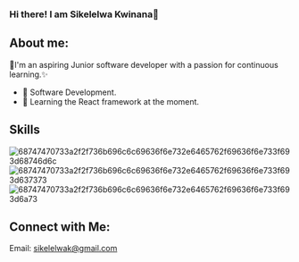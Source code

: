 ### Hi there! I am Sikelelwa Kwinana👋


## About me:
🚀I'm an aspiring Junior software developer with a passion for continuous learning.✨

- 🔭 Software Development.
- 🌱 Learning the React framework at the moment.


  
## Skills
![68747470733a2f2f736b696c6c69636f6e732e6465762f69636f6e733f693d68746d6c](https://github.com/SikelelwaKwinana/SikelelwaKwinana/assets/137270323/c86b6824-8920-4d43-a6e8-e752ccbfb249)  ![68747470733a2f2f736b696c6c69636f6e732e6465762f69636f6e733f693d637373](https://github.com/SikelelwaKwinana/SikelelwaKwinana/assets/137270323/dac79a28-7e4f-4423-8be1-63b41afc952d)     ![68747470733a2f2f736b696c6c69636f6e732e6465762f69636f6e733f693d6a73](https://github.com/SikelelwaKwinana/SikelelwaKwinana/assets/137270323/b53ef118-960c-4993-80d9-10e06643304a)



## Connect with Me: 

Email: sikelelwak@gmail.com
